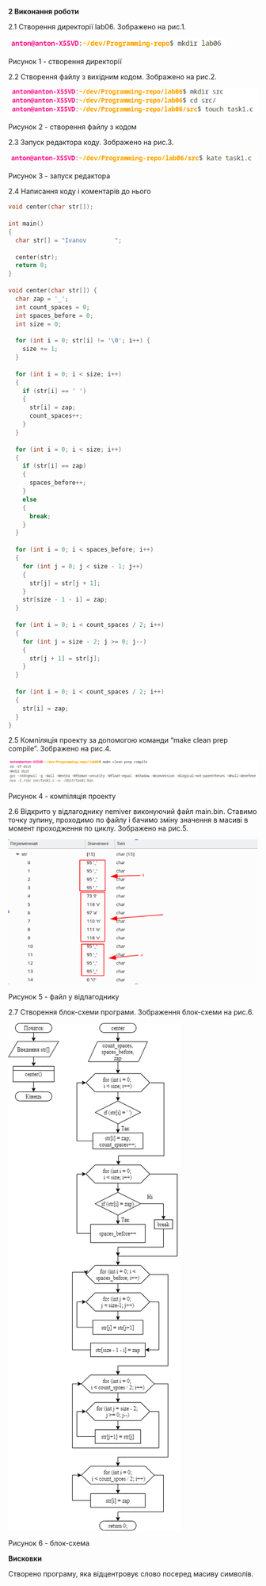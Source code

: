 **2 Виконання роботи**

2.1 Створення директорії lab06. Зображено на рис.1.

![](./assets/image1.png)

Рисунок 1 - створення директорії

2.2 Створення файлу з вихідним кодом. Зображено на рис.2.

![](./assets/image2.png)

Рисунок 2 - створення файлу з кодом

2.3 Запуск редактора коду. Зображено на рис.3.

![](./assets/image3.png)

Рисунок 3 - запуск редактора

2.4 Написання коду і коментарів до нього

```C
void center(char str[]);

int main()
{
  char str[] = "Ivanov        ";
  
  center(str);
  return 0;
}

void center(char str[]) {
  char zap = '_';
  int count_spaces = 0;
  int spaces_before = 0;
  int size = 0;

  for (int i = 0; str[i] != '\0'; i++) {
    size += 1;
  }

  for (int i = 0; i < size; i++)
  {
    if (str[i] == ' ')
    {
      str[i] = zap;
      count_spaces++;
    }
  }

  for (int i = 0; i < size; i++)
  {
    if (str[i] == zap)
    {
      spaces_before++;
    }
    else
    {
      break;
    }
  }

  for (int i = 0; i < spaces_before; i++)
  {
    for (int j = 0; j < size - 1; j++)
    {
      str[j] = str[j + 1];
    }
    str[size - 1 - i] = zap;
  }

  for (int i = 0; i < count_spaces / 2; i++)
  {
    for (int j = size - 2; j >= 0; j--)
    {
      str[j + 1] = str[j];
    }
  }

  for (int i = 0; i < count_spaces / 2; i++)
  {
    str[i] = zap;
  }
}
```

2.5 Компіляція проекту за допомогою команди “make clean prep compile”. Зображено на рис.4.

![](./assets/image4.png)

Рисунок 4 - компіляція проекту

2.6 Відкрито у відлагоднику nemiver виконуючий файл main.bin. Ставимо точку зупину, проходимо по файлу і бачимо зміну значення в масиві в момент проходження по циклу. Зображено на рис.5.

![](./assets/image5.png)

Рисунок 5 - файл у відлагоднику

2.7 Створення блок-схеми програми. Зображення блок-схеми на рис.6.

![](../../doc/assets/6_1.png)

Рисунок 6 - блок-схема

**Висковки**

Створено програму, яка відцентровує слово посеред масиву символів.